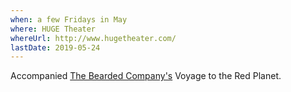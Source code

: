 ```yaml
---
when: a few Fridays in May
where: HUGE Theater
whereUrl: http://www.hugetheater.com/
lastDate: 2019-05-24
---
```

Accompanied [The Bearded Company's][beards] Voyage to the Red Planet.

[beards]: https://beardedcompany.org 

